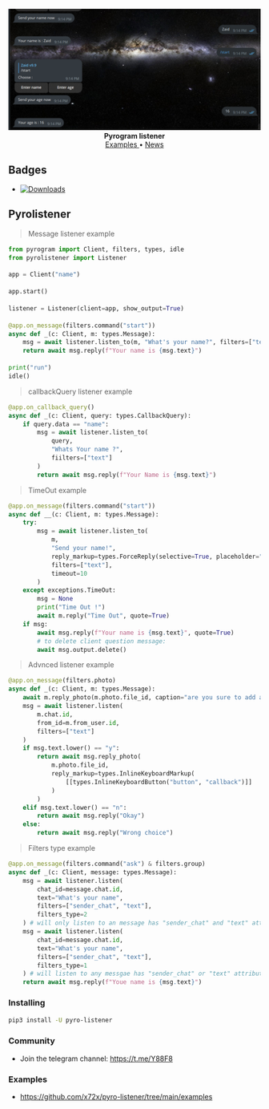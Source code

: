 <p align="center">
    <a href="https://github.com/x72x/pyro-listener/">
        <img src="https://raw.githubusercontent.com/x72x/pyro-listener/main/assest/Screenshot%202023-09-14%20212426.png" alt="pyro-listener" width="">
    </a>
    <br>
    <b>Pyrogram listener</b>
    <br>
    <a href="https://github.com/x72x/pyro-listener/tree/main/examples">
        Examples
    </a>
    •
    <a href="https://t.me/Y88F8">
        News
    </a>
</p>

## Badges
- [![Downloads](https://static.pepy.tech/badge/pyro-listener)](https://pepy.tech/project/pyro-listener)

## Pyrolistener

> Message listener example

``` python
from pyrogram import Client, filters, types, idle
from pyrolistener import Listener

app = Client("name")

app.start()

listener = Listener(client=app, show_output=True)

@app.on_message(filters.command("start"))
async def _(c: Client, m: types.Message):
    msg = await listener.listen_to(m, "What's your name?", filters=["text"])
    return await msg.reply(f"Your name is {msg.text}")

print("run")
idle()
```

> callbackQuery listener example
```python
@app.on_callback_query()
async def _(c: Client, query: types.CallbackQuery):
    if query.data == "name":
        msg = await listener.listen_to(
            query,
            "Whats Your name ?",
            fiilters=["text"]
        )
        return await msg.reply(f"Your Name is {msg.text}")
```

> TimeOut example
```python
@app.on_message(filters.command("start"))
async def __(c: Client, m: types.Message):
    try:
        msg = await listener.listen_to(
            m,
            "Send your name!",
            reply_markup=types.ForceReply(selective=True, placeholder="Your name"),
            filters=["text"],
            timeout=10
        )
    except exceptions.TimeOut:
        msg = None
        print("Time Out !")
        await m.reply("Time Out", quote=True)
    if msg:
        await msg.reply(f"Your name is {msg.text}", quote=True)
        # to delete client question message:
        await msg.output.delete()
```

> Advnced listener example
```python
@app.on_message(filters.photo)
async def _(c: Client, m: types.Message):
    await m.reply_photo(m.photo.file_id, caption="are you sure to add an button to the photo? send Y/N")
    msg = await listener.listen(
        m.chat.id,
        from_id=m.from_user.id,
        filters=["text"]
    )
    if msg.text.lower() == "y":
        return await msg.reply_photo(
            m.photo.file_id,
            reply_markup=types.InlineKeyboardMarkup(
                [[types.InlineKeyboardButton("button", "callback")]]
            )
        )
    elif msg.text.lower() == "n":
        return await msg.reply("Okay")
    else:
        return await msg.reply("Wrong choice")
```

> Filters type example
```python
@app.on_message(filters.command("ask") & filters.group)
async def _(c: Client, message: types.Message):
    msg = await listener.listen(
        chat_id=message.chat.id,
        text="What's your name",
        filters=["sender_chat", "text"],
        filters_type=2
    ) # will only listen to an message has "sender_chat" and "text" attribute
    msg = await listener.listen(
        chat_id=message.chat.id,
        text="What's your name",
        filters=["sender_chat", "text"],
        filters_type=1
    ) # will listen to any messgae has "sender_chat" or "text" attribute
    return await msg.reply(f"Youe name is {msg.text}")
```

### Installing

``` bash
pip3 install -U pyro-listener
```

### Community

- Join the telegram channel: https://t.me/Y88F8

### Examples
- https://github.com/x72x/pyro-listener/tree/main/examples
